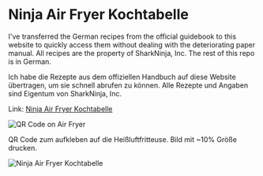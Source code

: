 # Ninja Air Fryer Kochtabelle

I've transferred the German recipes from the official guidebook to this website to quickly access them without dealing with the deteriorating paper manual. All recipes are the property of SharkNinja, Inc. The rest of this repo is in German.

Ich habe die Rezepte aus dem offiziellen Handbuch auf diese Website übertragen, um sie schnell abrufen zu können. Alle Rezepte und Angaben sind Eigentum von SharkNinja, Inc.

Link: [Ninja Air Fryer Kochtabelle](https://lloesche.github.io/ninja-kochtabelle/)

![QR Code on Air Fryer](https://raw.githubusercontent.com/lloesche/ninja-kochtabelle/main/qr_code_on_air_fryer.jpg "QR Code on Air Fryer")

QR Code zum aufkleben auf die Heißluftfritteuse. Bild mit ~10% Größe drucken.

![Ninja Air Fryer Kochtabelle](https://raw.githubusercontent.com/lloesche/ninja-kochtabelle/main/qrcode.png "Ninja Air Fryer Kochtabelle")
